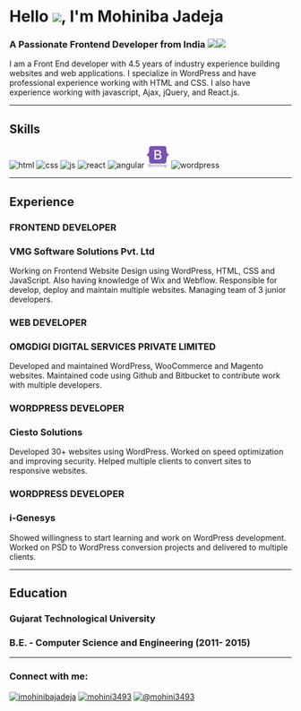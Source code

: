 <h1 align="left">Hello <img src="https://media.giphy.com/media/hvRJCLFzcasrR4ia7z/giphy.gif" width="30px">, I'm Mohiniba Jadeja</h1>
<h3 align="left">A Passionate Frontend Developer from India <img src="https://media.giphy.com/media/hvRJCLFzcasrR4ia7z/giphy.gif" width="30px"><img src="https://www.countries-ofthe-world.com/flags-normal/flag-of-India.png" width="20px"></h3>

I am a Front End developer with 4.5 years of industry experience building websites and web applications. I specialize in WordPress and have professional experience working with HTML and CSS. I also have experience working with javascript, Ajax, jQuery, and React.js.

---

## Skills

<p align='left'>
  <img src="https://upload.wikimedia.org/wikipedia/commons/thumb/6/61/HTML5_logo_and_wordmark.svg/2048px-HTML5_logo_and_wordmark.svg.png" alt="html" width="40" height="40">
  <img src='https://upload.wikimedia.org/wikipedia/commons/thumb/d/d5/CSS3_logo_and_wordmark.svg/1200px-CSS3_logo_and_wordmark.svg.png' alt="css" width="40" height="40">
  <img src='https://upload.wikimedia.org/wikipedia/commons/6/6a/JavaScript-logo.png' height='30' width='auto' alt="js">
   <img src="https://upload.wikimedia.org/wikipedia/commons/thumb/a/a7/React-icon.svg/1280px-React-icon.svg.png" alt="react" width="auto" height="40"/>
   <img src="https://angular.io/assets/images/logos/angular/angular.svg" alt="angular" width="40" height="40"/>
<img src="https://raw.githubusercontent.com/devicons/devicon/master/icons/bootstrap/bootstrap-plain-wordmark.svg" alt="bootstrap" width="40" height="40"/>
  <img src="https://www.vectorlogo.zone/logos/wordpress/wordpress-icon.svg" alt="wordpress" width="40" height="40"/>
</p>

---

## Experience

### **FRONTEND DEVELOPER**
### VMG Software Solutions Pvt. Ltd

Working on Frontend Website Design using WordPress, HTML, CSS and JavaScript. Also having knowledge of Wix and Webflow. Responsible for develop, deploy and maintain multiple websites. Managing team of 3 junior developers.

### **WEB DEVELOPER**
### OMGDIGI DIGITAL SERVICES PRIVATE LIMITED

Developed and maintained WordPress, WooCommerce and Magento websites. Maintained code using Github and Bitbucket to contribute work with multiple developers.

### **WORDPRESS DEVELOPER**
### Ciesto Solutions

Developed 30+ websites using WordPress. Worked on speed optimization and improving security. Helped multiple clients to convert sites to responsive websites.

### **WORDPRESS DEVELOPER**
### i-Genesys

Showed willingness to start learning and work on WordPress development. Worked on PSD to WordPress conversion projects and delivered to multiple clients.

---

## Education

### **Gujarat Technological University**
### B.E. - Computer Science and Engineering (2011- 2015)

---

<h3 align="left">Connect with me:</h3>
<p align="left">
<a href="https://twitter.com/imohinibajadeja" target="blank"><img align="center" src="https://raw.githubusercontent.com/rahuldkjain/github-profile-readme-generator/master/src/images/icons/Social/twitter.svg" alt="imohinibajadeja" height="30" width="40" /></a>
<a href="https://linkedin.com/in/mohini3493" target="blank"><img align="center" src="https://raw.githubusercontent.com/rahuldkjain/github-profile-readme-generator/master/src/images/icons/Social/linked-in-alt.svg" alt="mohini3493" height="30" width="40" /></a>
<a href="https://medium.com/@mohini3493" target="blank"><img align="center" src="https://raw.githubusercontent.com/rahuldkjain/github-profile-readme-generator/master/src/images/icons/Social/medium.svg" alt="@mohini3493" height="30" width="40" /></a>
</p>

